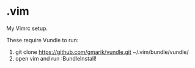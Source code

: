 .vim
====
My Vimrc setup.

These require Vundle to run:

1. git clone https://github.com/gmarik/vundle.git ~/.vim/bundle/vundle/
2. open vim and run :BundleInstall!
